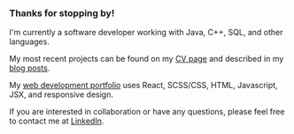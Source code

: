 ### Thanks for stopping by!

I'm currently a software developer working with Java, C++, SQL, and other languages.   

My most recent projects can be found on my [CV page](https://portfolio-anngineers-projects.vercel.app/) and described in my [blog posts](https://anngineer.substack.com/). 

My [web development portfolio](https://anngineer.com/) uses React, SCSS/CSS, HTML, Javascript, JSX, and responsive design. 

If you are interested in collaboration or have any questions, please feel free to contact me at [LinkedIn](https://www.linkedin.com/in/anngineer/).

<!--
**Anngineer/Anngineer** is a ✨ _special_ ✨ repository because its `README.md` (this file) appears on your GitHub profile.

Here are some ideas to get you started:

- 🔭 I’m currently working on ...
- 🌱 I’m currently learning ...
- 👯 I’m looking to collaborate on ...
- 🤔 I’m looking for help with ...
- 💬 Ask me about ...
- 📫 How to reach me: ...
- 😄 Pronouns: ...
- ⚡ Fun fact: ...
-->
